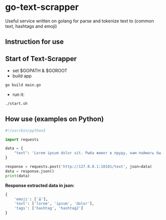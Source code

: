 # go-text-scrapper
Useful service written on golang for parse and tokenize text to (common text, hashtags and emoji)

## Instruction for use

## Start of Text-Scrapper
* set $GOPATH & $GOROOT
* build app
```bash
go build main.go
```
* run it:
```bash
./start.sh
```
## How use (examples on Python)
```python
#!/usr/bin/python3

import requests

data = {
    "text": 'Lorem ipsum dolor sit. Рыба живет в пруду, нам поймать бы хоть одну. #hashtag #hashtag2 ⌛'
}

response = requests.post('http://127.0.0.1:10101/text', json=data)
data = response.json()
print(data)
```

**Response extracted data in json:**
```python
{
    'emoji': ['⌛'], 
    'text': ['lorem', 'ipsum', 'dolor'], 
    'tags': ['hashtag', 'hashtag2']
}
```

